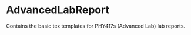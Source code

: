 AdvancedLabReport
=================

Contains the basic tex templates for PHY417s (Advanced Lab) lab reports.